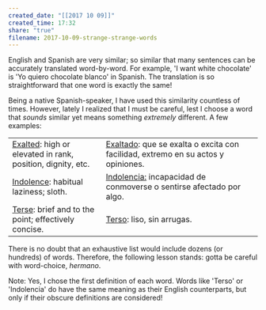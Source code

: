 ```yaml
---
created_date: "[[2017 10 09]]"
created_time: 17:32
share: "true"
filename: 2017-10-09-strange-strange-words
---
```

English and Spanish are very similar; so similar that many sentences can be accurately translated word-by-word. For example, 'I want white chocolate' is 'Yo quiero chocolate blanco' in Spanish. The translation is so straightforward that one word is exactly the same!

Being a native Spanish-speaker, I have used this similarity countless of times. However, lately I realized that I must be careful, lest I choose a word that _sounds_ similar yet means something _extremely_ different. A few examples:

|                                                                                                        |                                                                                                                                      |
| ------------------------------------------------------------------------------------------------------ | ------------------------------------------------------------------------------------------------------------------------------------ |
| [Exalted](http://www.thefreedictionary.com/exalted): high or elevated in rank, position, dignity, etc. | [Exaltado](http://www.wordreference.com/definicion/exaltado): que se exalta o excita con facilidad, extremo en su actos y opiniones. |
| [Indolence](https://www.thefreedictionary.com/indolence): habitual laziness; sloth.                    | [Indolencia:](http://www.wordreference.com/definicion/indolencia) incapacidad de conmoverse o sentirse afectado por algo.            |
| [Terse](https://www.thefreedictionary.com/terse): brief and to the point; effectively concise.         | [Terso](http://www.wordreference.com/definicion/terso): liso, sin arrugas.                                                           |

There is no doubt that an exhaustive list would include dozens (or hundreds) of words. Therefore, the following lesson stands: gotta be careful with word-choice, _hermano_.

Note: Yes, I chose the first definition of each word. Words like 'Terso' or 'Indolencia' do have the same meaning as their English counterparts, but only if their obscure definitions are considered!